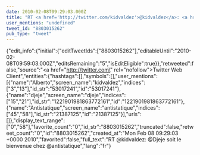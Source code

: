 ```yaml
---
date: 2010-02-08T09:29:03.000Z
title: "RT <a href='http://twitter.com/kidvaldez'>@kidvaldez</a>: <a href='http://twitter.com/Djeje'>@Djeje</a> soit le bienvenue chez <a href='http://twitter.com/antistatique'>@antistatique</a>″"
user_mentions: "undefined"
tweet_id: "8803015262"
pub_type: "tweet"
---
```

{"edit_info":{"initial":{"editTweetIds":["8803015262"],"editableUntil":"2010-02-08T09:59:03.000Z","editsRemaining":"5","isEditEligible":true}},"retweeted":false,"source":"<a href=\"http://twitter.com\" rel=\"nofollow\">Twitter Web Client</a>","entities":{"hashtags":[],"symbols":[],"user_mentions":[{"name":"Alberto","screen_name":"kidvaldez","indices":["3","13"],"id_str":"53017241","id":"53017241"},{"name":"djeje","screen_name":"djeje","indices":["15","21"],"id_str":"1221901981863772161","id":"1221901981863772161"},{"name":"Antistatique","screen_name":"antistatique","indices":["45","58"],"id_str":"21387125","id":"21387125"}],"urls":[]},"display_text_range":["0","58"],"favorite_count":"0","id_str":"8803015262","truncated":false,"retweet_count":"0","id":"8803015262","created_at":"Mon Feb 08 09:29:03 +0000 2010","favorited":false,"full_text":"RT @kidvaldez: @Djeje soit le bienvenue chez @antistatique","lang":"fr"}
